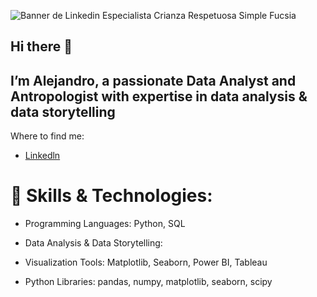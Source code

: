 ![Banner de Linkedin Especialista Crianza Respetuosa Simple Fucsia](https://github.com/user-attachments/assets/03464826-c347-45b9-8270-3a4e1f089836)
## Hi there 👋
## I’m Alejandro, a passionate Data Analyst and Antropologist with expertise in data analysis & data storytelling

 
Where to find me:
- [Linkedln](https://www.linkedin.com/in/alejandro-reyes-mendez-3a6a79275/)

# 🔧 Skills & Technologies:
  
- Programming Languages: Python, SQL

- Data Analysis & Data Storytelling:

- Visualization Tools: Matplotlib, Seaborn, Power BI, Tableau

- Python Libraries: pandas, numpy, matplotlib, seaborn, scipy


<!--
**Alex-Reyes-Mendez/Alex-Reyes-Mendez** is a ✨ _special_ ✨ repository because its `README.md` (this file) appears on your GitHub profile.

Here are some ideas to get you started:

- 🔭 I’m currently working on ...
- 🌱 I’m currently learning ...
- 👯 I’m looking to collaborate on ...
- 🤔 I’m looking for help with ...
- 💬 Ask me about ...
- 📫 How to reach me: ...
- 😄 Pronouns: ...
- ⚡ Fun fact: ...
-->
